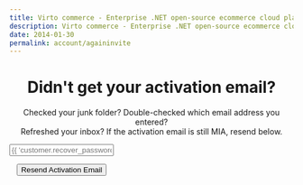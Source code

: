 ```yaml
---
title: Virto commerce - Enterprise .NET open-source ecommerce cloud platform. About Us
description: Virto commerce - Enterprise .NET open-source ecommerce cloud platform. About Us
date: 2014-01-30
permalink: account/againinvite
---
```

<div class="roadmap __responsive" style="text-align:center;" ng-controller="accountController">
    <h1 class="head-title">Didn't get your activation email?</h1>
    <p class="text">
        Checked your junk folder? Double-checked which email address you entered? <br />
        Refreshed your inbox? If the activation email is still MIA, resend below.
    </p>
    <div class="columns">
        <div id="recover_password">
            <div class="control-group">
                <input ng-model="customer.email" required ng-pattern="emailPattern" type="text" tabindex="1" class="form-input" name="email" id="email" placeholder="{{ 'customer.recover_password.email' | t }}">
                <p>
                    <input ng-click="getInvite()" ng-disabled="inviteform.$invalid" type="submit" class="button fill width-full" tabindex="2" value="Resend Activation Email" />
                </p>
            </div>
        </div>
    </div>
</div>